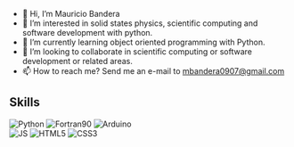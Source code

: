 - 👋 Hi, I’m Mauricio Bandera
- 👀 I’m interested in solid states physics, scientific computing and software development with python.
- 🌱 I’m currently learning object oriented programming with Python.
- 💞️ I’m looking to collaborate in scientific computing or software development or related areas.
- 📫 How to reach me? Send me an e-mail to mbandera0907@gmail.com

<!---
mbandera0907/mbandera0907 is a ✨ special ✨ repository because its `README.md` (this file) appears on your GitHub profile.
You can click the Preview link to take a look at your changes.
--->

## Skills
![Python](https://img.shields.io/badge/Python-3776AB?style=for-the-badge&logo=python&logoColor=white)
![Fortran90](https://img.shields.io/badge/Fortran90-6E260E?style=for-the-badge&logo=fortran&logoColor=white)
![Arduino](https://img.shields.io/badge/Arduino-3186a0?style=for-the-badge&logo=arduino&logoColor=white)<br>
![JS](https://img.shields.io/badge/JavaScript-F7DF1E?style=for-the-badge&logo=javascript&logoColor=black)
![HTML5](https://img.shields.io/badge/HTML-Ec6231?style=for-the-badge&logo=html5&logoColor=white)
![CSS3](https://img.shields.io/badge/CSS-6495ed?&style=for-the-badge&logo=css3&logoColor=white)

